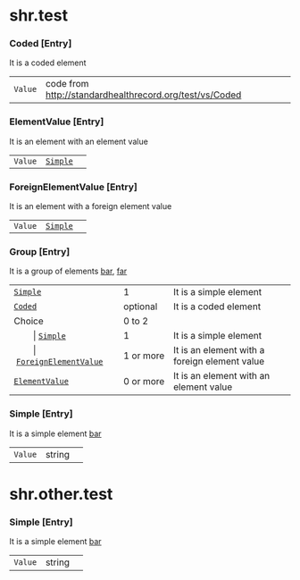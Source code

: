 # shr.test

### <a name="Coded"></a>Coded [Entry]
It is a coded element

| | | |
|---|---|---|
| `Value` | code from http://standardhealthrecord.org/test/vs/Coded ||

### <a name="ElementValue"></a>ElementValue [Entry]
It is an element with an element value

| | | |
|---|---|---|
| `Value` | [`Simple`](../test/index.md#Simple) ||

### <a name="ForeignElementValue"></a>ForeignElementValue [Entry]
It is an element with a foreign element value

| | | |
|---|---|---|
| `Value` | [`Simple`](../test/index.md#Simple) ||

### <a name="Group"></a>Group [Entry]
It is a group of elements [bar](http://foo.org/bar), [far](http://boo.org/far)

| | | |
|---|---|---|
| [`Simple`](../test/index.md#Simple) | 1 | It is a simple element |
| [`Coded`](../test/index.md#Coded) | optional | It is a coded element |
| Choice | 0&nbsp;to&nbsp;2 | |
| &nbsp;&nbsp;&nbsp;&nbsp;&nbsp;&nbsp;&nbsp;&nbsp;\|&nbsp;[`Simple`](../test/index.md#Simple) | 1 | It is a simple element |
| &nbsp;&nbsp;&nbsp;&nbsp;&nbsp;&nbsp;&nbsp;&nbsp;\|&nbsp;[`ForeignElementValue`](../test/index.md#ForeignElementValue) | 1&nbsp;or&nbsp;more | It is an element with a foreign element value |
| [`ElementValue`](../test/index.md#ElementValue) | 0&nbsp;or&nbsp;more | It is an element with an element value |

### <a name="Simple"></a>Simple [Entry]
It is a simple element [bar](http://foo.org/bar)

| | | |
|---|---|---|
| `Value` | string ||

<!-- next file -->

# shr.other.test

### <a name="Simple"></a>Simple [Entry]
It is a simple element [bar](http://foo.org/bar)

| | | |
|---|---|---|
| `Value` | string ||